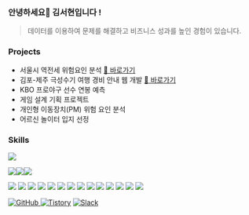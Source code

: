 ### 안녕하세요👋 김서현입니다 !

> 데이터를 이용하여 문제를 해결하고 비즈니스 성과를 높인 경험이 있습니다.

### Projects
- 서울시 역전세 위험요인 분석 [🔗 바로가기](https://github.com/seohyun1129/portfolio/tree/main/%EC%84%9C%EC%9A%B8%ED%8A%B9%EB%B3%84%EC%8B%9C%20%EC%97%AD%EC%A0%84%EC%84%B8%20%EC%9C%84%ED%97%98%EC%9A%94%EC%9D%B8%20%EB%B6%84%EC%84%9D)
- 김포-제주 극성수기 여행 경비 안내 웹 개발 [🔗 바로가기](https://github.com/seohyun1129/portfolio/tree/main/%EA%B9%80%ED%8F%AC%20-%20%EC%A0%9C%EC%A3%BC%20%EA%B7%B9%EC%84%B1%EC%88%98%EA%B8%B0%20%EC%97%AC%ED%96%89%20%EA%B2%BD%EB%B9%84%20%EC%95%88%EB%82%B4%20%EC%9B%B9%20%EA%B0%9C%EB%B0%9C)
- KBO 프로야구 선수 연봉 예측
- 게임 설계 기획 프로젝트
- 개인형 이동장치(PM) 위험 요인 분석
- 어르신 놀이터 입지 선정

### Skills
<img src="https://img.shields.io/badge/python-3776AB?style=for-the-badge&logo=python&logoColor=white">

<img src="https://img.shields.io/badge/looker-4285F4?style=for-the-badge&logo=looker&logoColor=white"><img src="https://img.shields.io/badge/metabase-509EE3?style=for-the-badge&logo=metabase&logoColor=white"><img src="https://img.shields.io/badge/tableau-E97627?style=for-the-badge&logo=tableau&logoColor=white">

<img src="https://img.shields.io/badge/visual studio-5C2D91?style=for-the-badge&logo=visual studio&logoColor=white">
<img src="https://img.shields.io/badge/docker-2496ED?style=for-the-badge&logo=docker&logoColor=white">
<img src="https://img.shields.io/badge/jupyter-F37626?style=for-the-badge&logo=jupyter&logoColor=white">
<img src="https://img.shields.io/badge/anaconda-44A833?style=for-the-badge&logo=anaconda&logoColor=white">
<img src="https://img.shields.io/badge/github-181717?style=for-the-badge&logo=github&logoColor=white">
<img src="https://img.shields.io/badge/git-F05032?style=for-the-badge&logo=git&logoColor=white">

<img src="https://img.shields.io/badge/pandas-150458?style=for-the-badge&logo=pandas&logoColor=white">
<img src="https://img.shields.io/badge/numpy-013243?style=for-the-badge&logo=numpy&logoColor=white">
<img src="https://img.shields.io/badge/scikit learn-F7931E?style=for-the-badge&logo=scikit learn&logoColor=white">
<img src="https://img.shields.io/badge/selenium-43B02A?style=for-the-badge&logo=selenium&logoColor=white">
<img src="https://img.shields.io/badge/qgis-589632?style=for-the-badge&logo=qgis&logoColor=white">

<img src="https://img.shields.io/badge/sqlite-003B57?style=for-the-badge&logo=sqlite&logoColor=white">
<img src="https://img.shields.io/badge/mysql-4479A1?style=for-the-badge&logo=mysql&logoColor=white">
<img src="https://img.shields.io/badge/postgresql-4169E1?style=for-the-badge&logo=postgresql&logoColor=white">

<a href = "https://github.com/Hun-Se"><img alt="GitHub" src ="https://img.shields.io/badge/GitHub-181717.svg?&style=for-the-badge&logo=GitHub&logoColor=white"/>
</a> <a href = "https://for-it-study.tistory.com/"> <img alt="Tistory" src ="https://img.shields.io/badge/Tistory-white.svg?&style=for-the-badge"/></a>
</a> <a href = "hun-se.slack.com"> <img alt="Slack" src ="https://img.shields.io/badge/Slack-4A154B.svg?&style=for-the-badge&logo=Slack&logoColor=white"/></a>

